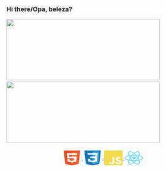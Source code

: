 ### Hi there/Opa, beleza?    

<div style ="display:flex; flex-direction: row; justify-content: center;" >
  <a href="https://github.com/mateusdesu">
  <img height="160em" width="400em" src="https://github-readme-stats.vercel.app/api?username=mateusdesu&show_icons=true&theme=dracula&include_all_commits=true&count_private=true"/>
  <img height="160em" width="400em" src="https://github-readme-stats.vercel.app/api/top-langs/?username=mateusdesu&layout=compact&langs_count=7&theme=dracula"/>
</div>
<div style="display: inline_block" align="center"><br>
  <img align="center" alt="mateusdesu-HTML" height="40" width="50" src="https://raw.githubusercontent.com/devicons/devicon/master/icons/html5/html5-original.svg">
  <img align="center" alt="mateusdesu-CSS" height="40" width="50" src="https://raw.githubusercontent.com/devicons/devicon/master/icons/css3/css3-original.svg">
  <img align="center" alt="mateusdesu-Js" height="40" width="50" src="https://raw.githubusercontent.com/devicons/devicon/master/icons/javascript/javascript-plain.svg">
  <img align="center" alt="mateusdesu-React" height="40" width="50" src="https://raw.githubusercontent.com/devicons/devicon/master/icons/react/react-original.svg">
  
</div>
  
 ##
